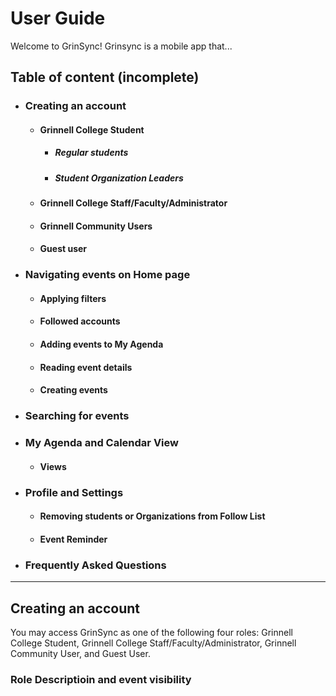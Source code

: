# User Guide
Welcome to GrinSync! Grinsync is a mobile app that...

## Table of content (incomplete)
- ### Creating an account
  - #### Grinnell College Student
    - ##### Regular students
    - ##### Student Organization Leaders
  - #### Grinnell College Staff/Faculty/Administrator
  - #### Grinnell Community Users
  - #### Guest user
- ### Navigating events on Home page
  - #### Applying filters
  - #### Followed accounts
  - #### Adding events to My Agenda
  - #### Reading event details
  - #### Creating events
- ### Searching for events
- ### My Agenda and Calendar View
  - #### Views
- ### Profile and Settings
  - #### Removing students or Organizations from Follow List
  - #### Event Reminder
- ### Frequently Asked Questions

---

## Creating an account
You may access GrinSync as one of the following four roles: Grinnell College Student, Grinnell College Staff/Faculty/Administrator, Grinnell Community User, and Guest User. 
### Role Descriptioin and event visibility


